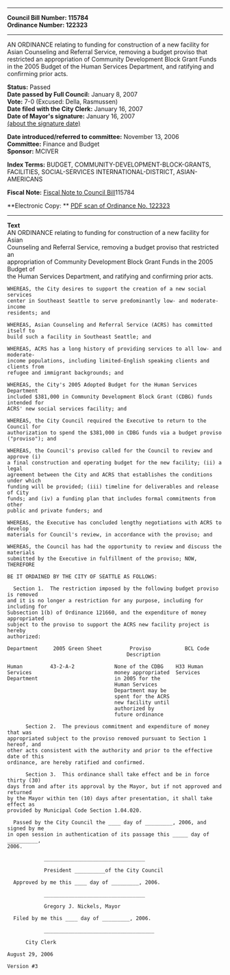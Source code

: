 * * * * *  
  
**Council Bill Number: [](#h0)[](#h2)115784**   
**Ordinance Number: 122323**  
  
* * * * *  
  
AN ORDINANCE relating to funding for construction of a new facility for Asian Counseling and Referral Service, removing a budget proviso that restricted an appropriation of Community Development Block Grant Funds in the 2005 Budget of the Human Services Department, and ratifying and confirming prior acts.  
  
**Status:** Passed   
**Date passed by Full Council:** January 8, 2007   
**Vote:** 7-0 (Excused: Della, Rasmussen)   
**Date filed with the City Clerk:** January 16, 2007   
**Date of Mayor's signature:** January 16, 2007   
[(about the signature date)](/~public/approvaldate.htm)   
  
  
**Date introduced/referred to committee:** November 13, 2006   
**Committee:** Finance and Budget   
**Sponsor:** MCIVER   
  
**Index Terms:** BUDGET, COMMUNITY-DEVELOPMENT-BLOCK-GRANTS, FACILITIES, SOCIAL-SERVICES INTERNATIONAL-DISTRICT, ASIAN-AMERICANS  
  
**Fiscal Note:** [Fiscal Note to Council Bill](http://clerk.seattle.gov/~public/fnote/115784.htm)[](#h1)[](#h3)115784  
  
**Electronic Copy: ** [PDF scan of Ordinance No. 122323](/~archives/Ordinances/Ord_122323.pdf)  
  
* * * * *  
  
**Text**  
    AN ORDINANCE relating to funding for construction of a new facility for Asian  
    Counseling and Referral Service, removing a budget proviso that restricted an  
    appropriation of Community Development Block Grant Funds in the 2005 Budget of  
    the Human Services Department, and ratifying and confirming prior acts.  
  
    WHEREAS, the City desires to support the creation of a new social services  
    center in Southeast Seattle to serve predominantly low- and moderate-income  
    residents; and  
  
    WHEREAS, Asian Counseling and Referral Service (ACRS) has committed itself to  
    build such a facility in Southeast Seattle; and  
  
    WHEREAS, ACRS has a long history of providing services to all low- and moderate-  
    income populations, including limited-English speaking clients and clients from  
    refugee and immigrant backgrounds; and  
  
    WHEREAS, the City's 2005 Adopted Budget for the Human Services Department  
    included $381,000 in Community Development Block Grant (CDBG) funds intended for  
    ACRS' new social services facility; and  
  
    WHEREAS, the City Council required the Executive to return to the Council for  
    authorization to spend the $381,000 in CDBG funds via a budget proviso  
    ("proviso"); and  
  
    WHEREAS, the Council's proviso called for the Council to review and approve (i)  
    a final construction and operating budget for the new facility; (ii) a legal  
    agreement between the City and ACRS that establishes the conditions under which  
    funding will be provided; (iii) timeline for deliverables and release of City  
    funds; and (iv) a funding plan that includes formal commitments from other  
    public and private funders; and  
  
    WHEREAS, the Executive has concluded lengthy negotiations with ACRS to develop  
    materials for Council's review, in accordance with the proviso; and  
  
    WHEREAS, the Council has had the opportunity to review and discuss the materials  
    submitted by the Executive in fulfillment of the proviso; NOW, THEREFORE  
  
    BE IT ORDAINED BY THE CITY OF SEATTLE AS FOLLOWS:  
  
      Section 1.  The restriction imposed by the following budget proviso is removed  
    and it is no longer a restriction for any purpose, including for including for  
    Subsection 1(b) of Ordinance 121660, and the expenditure of money appropriated  
    subject to the proviso to support the ACRS new facility project is hereby  
    authorized:  
  
    Department     2005 Green Sheet         Proviso           BCL Code  
                                           Description  
  
    Human         43-2-A-2             None of the CDBG    H33 Human  
    Services                           money appropriated  Services  
    Department                         in 2005 for the  
                                       Human Services  
                                       Department may be  
                                       spent for the ACRS  
                                       new facility until  
                                       authorized by  
                                       future ordinance  
  
          Section 2.  The previous commitment and expenditure of money that was  
    appropriated subject to the proviso removed pursuant to Section 1 hereof, and  
    other acts consistent with the authority and prior to the effective date of this  
    ordinance, are hereby ratified and confirmed.  
  
          Section 3.  This ordinance shall take effect and be in force thirty (30)  
    days from and after its approval by the Mayor, but if not approved and returned  
    by the Mayor within ten (10) days after presentation, it shall take effect as  
    provided by Municipal Code Section 1.04.020.  
  
      Passed by the City Council the ____ day of _________, 2006, and signed by me  
    in open session in authentication of its passage this _____ day of __________,  
    2006.  
  
                _________________________________  
  
                President __________of the City Council  
  
      Approved by me this ____ day of _________, 2006.  
  
                _________________________________  
  
                Gregory J. Nickels, Mayor  
  
      Filed by me this ____ day of _________, 2006.  
  
                ____________________________________  
  
          City Clerk  
  
    August 29, 2006  
  
    Version #3  
